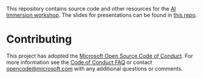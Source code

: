 This repository contains source code and other resources for the [AI Immersion workshop](https://blogs.technet.microsoft.com/machinelearning/2017/03/13/microsoft-ai-immersion-workshop-in-seattle-may-9th-2017/). The slides for presentations can be found in [this repo](https://github.com/aiimmersion/aiimmersion-resources).

# Contributing

This project has adopted the [Microsoft Open Source Code of Conduct](https://opensource.microsoft.com/codeofconduct/). For more information see the [Code of Conduct FAQ](https://opensource.microsoft.com/codeofconduct/faq/) or contact [opencode@microsoft.com](mailto:opencode@microsoft.com) with any additional questions or comments.
